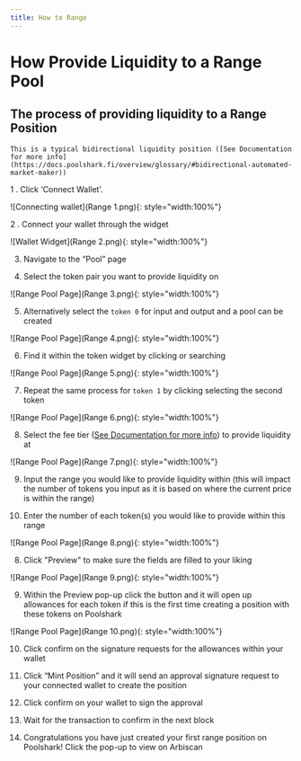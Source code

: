 ```yaml
---
title: How to Range
---
```


# How Provide Liquidity to a Range Pool

## The process of providing liquidity to a Range Position

    This is a typical bidirectional liquidity position ([See Documentation for more info](https://docs.poolshark.fi/overview/glossary/#bidirectional-automated-market-maker))

1 . Click ‘Connect Wallet’.

![Connecting wallet](Range 1.png){: style="width:100%"}

2 . Connect your wallet through the widget

![Wallet Widget](Range 2.png){: style="width:100%"}

3. Navigate to the “Pool” page

4. Select the token pair you want to provide liquidity on 

![Range Pool Page](Range 3.png){: style="width:100%"}

5. Alternatively select the ```token 0``` for input and output and a pool can be created

![Range Pool Page](Range 4.png){: style="width:100%"}

6. Find it within the token widget by clicking or searching

![Range Pool Page](Range 5.png){: style="width:100%"}

7. Repeat the same process for ```token 1``` by clicking selecting the second token

![Range Pool Page](Range 6.png){: style="width:100%"}

8. Select the fee tier ([See Documentation for more info](https://docs.poolshark.fi/overview/glossary/#fee-tier)) to provide liquidity at 

![Range Pool Page](Range 7.png){: style="width:100%"}

9. Input the range you would like to provide liquidity within (this will impact the number of tokens you input as it is based on where the current price is within the range)

10. Enter the number of each token(s) you would like to provide within this range

![Range Pool Page](Range 8.png){: style="width:100%"}

8. Click "Preview" to make sure the fields are filled to your liking

![Range Pool Page](Range 9.png){: style="width:100%"}

9. Within the Preview pop-up click the button and it will open up allowances for each token if this is the first time creating a position with these tokens on Poolshark

![Range Pool Page](Range 10.png){: style="width:100%"}

10. Click confirm on the signature requests for the allowances within your wallet

11. Click “Mint Position” and it will send an approval signature request to your connected wallet to create the position

12. Click confirm on your wallet to sign the approval

13. Wait for the transaction to confirm in the next block

14. Congratulations you have just created your first range position on Poolshark! Click the pop-up to view on Arbiscan
